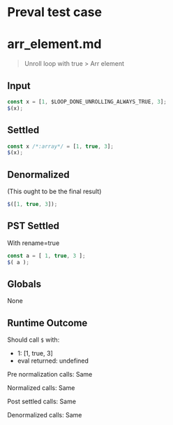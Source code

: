 # Preval test case

# arr_element.md

> Unroll loop with true > Arr element
>
>

## Input

`````js filename=intro
const x = [1, $LOOP_DONE_UNROLLING_ALWAYS_TRUE, 3];
$(x);
`````


## Settled


`````js filename=intro
const x /*:array*/ = [1, true, 3];
$(x);
`````


## Denormalized
(This ought to be the final result)

`````js filename=intro
$([1, true, 3]);
`````


## PST Settled
With rename=true

`````js filename=intro
const a = [ 1, true, 3 ];
$( a );
`````


## Globals


None


## Runtime Outcome


Should call `$` with:
 - 1: [1, true, 3]
 - eval returned: undefined

Pre normalization calls: Same

Normalized calls: Same

Post settled calls: Same

Denormalized calls: Same

